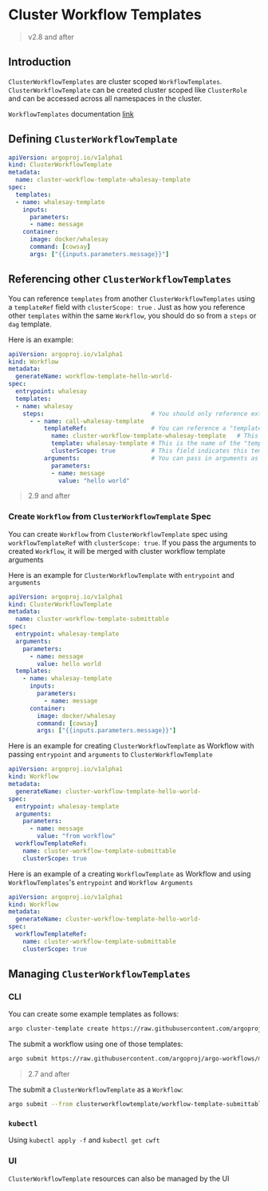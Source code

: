 # Cluster Workflow Templates

> v2.8 and after

## Introduction

`ClusterWorkflowTemplates` are cluster scoped `WorkflowTemplates`. `ClusterWorkflowTemplate`
can be created cluster scoped like `ClusterRole` and can be accessed across all namespaces in the cluster.

`WorkflowTemplates` documentation [link](./workflow-templates.md)

## Defining `ClusterWorkflowTemplate`

```yaml
apiVersion: argoproj.io/v1alpha1
kind: ClusterWorkflowTemplate
metadata:
  name: cluster-workflow-template-whalesay-template
spec:
  templates:
  - name: whalesay-template
    inputs:
      parameters:
      - name: message
    container:
      image: docker/whalesay
      command: [cowsay]
      args: ["{{inputs.parameters.message}}"]
```

## Referencing other `ClusterWorkflowTemplates`

You can reference `templates` from another `ClusterWorkflowTemplates` using a `templateRef` field with `clusterScope: true` .
Just as how you reference other `templates` within the same `Workflow`, you should do so from a `steps` or `dag` template.

Here is an example:

```yaml
apiVersion: argoproj.io/v1alpha1
kind: Workflow
metadata:
  generateName: workflow-template-hello-world-
spec:
  entrypoint: whalesay
  templates:
  - name: whalesay
    steps:                              # You should only reference external "templates" in a "steps" or "dag" "template".
      - - name: call-whalesay-template
          templateRef:                  # You can reference a "template" from another "WorkflowTemplate or ClusterWorkflowTemplate" using this field
            name: cluster-workflow-template-whalesay-template   # This is the name of the "WorkflowTemplate or ClusterWorkflowTemplate" CRD that contains the "template" you want
            template: whalesay-template # This is the name of the "template" you want to reference
            clusterScope: true          # This field indicates this templateRef is pointing ClusterWorkflowTemplate
          arguments:                    # You can pass in arguments as normal
            parameters:
            - name: message
              value: "hello world"
```

> 2.9 and after

### Create `Workflow` from `ClusterWorkflowTemplate` Spec

You can create `Workflow` from `ClusterWorkflowTemplate` spec using `workflowTemplateRef` with `clusterScope: true`. If you pass the arguments to created `Workflow`, it will be merged with cluster workflow template arguments

Here is an example for `ClusterWorkflowTemplate` with `entrypoint` and `arguments`

```yaml
apiVersion: argoproj.io/v1alpha1
kind: ClusterWorkflowTemplate
metadata:
  name: cluster-workflow-template-submittable
spec:
  entrypoint: whalesay-template
  arguments:
    parameters:
      - name: message
        value: hello world
  templates:
    - name: whalesay-template
      inputs:
        parameters:
          - name: message
      container:
        image: docker/whalesay
        command: [cowsay]
        args: ["{{inputs.parameters.message}}"]

```

Here is an example for creating `ClusterWorkflowTemplate` as Workflow with passing `entrypoint` and `arguments` to `ClusterWorkflowTemplate`

```yaml
apiVersion: argoproj.io/v1alpha1
kind: Workflow
metadata:
  generateName: cluster-workflow-template-hello-world-
spec:
  entrypoint: whalesay-template
  arguments:
    parameters:
      - name: message
        value: "from workflow"
  workflowTemplateRef:
    name: cluster-workflow-template-submittable
    clusterScope: true
```  

Here is an example of a creating `WorkflowTemplate` as Workflow and using `WorkflowTemplates`'s `entrypoint` and `Workflow Arguments`

```yaml
apiVersion: argoproj.io/v1alpha1
kind: Workflow
metadata:
  generateName: cluster-workflow-template-hello-world-
spec:
  workflowTemplateRef:
    name: cluster-workflow-template-submittable
    clusterScope: true

```

## Managing `ClusterWorkflowTemplates`

### CLI

You can create some example templates as follows:

```bash
argo cluster-template create https://raw.githubusercontent.com/argoproj/argo-workflows/master/examples/cluster-workflow-template/clustertemplates.yaml
```

The submit a workflow using one of those templates:

```bash
argo submit https://raw.githubusercontent.com/argoproj/argo-workflows/master/examples/cluster-workflow-template/cluster-wftmpl-dag.yaml
```

> 2.7 and after
>
The submit a `ClusterWorkflowTemplate` as a `Workflow`:

```bash
argo submit --from clusterworkflowtemplate/workflow-template-submittable
```

### `kubectl`

Using `kubectl apply -f` and `kubectl get cwft`

### UI

`ClusterWorkflowTemplate` resources can also be managed by the UI
